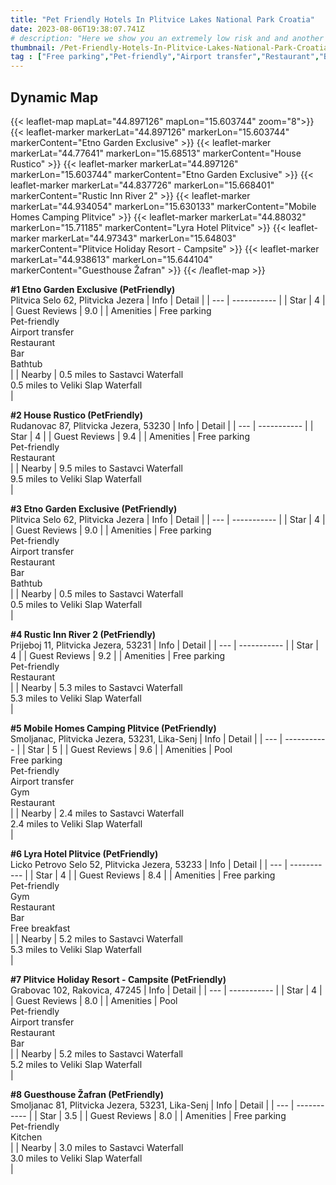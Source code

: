 ```yaml
---
title: "Pet Friendly Hotels In Plitvice Lakes National Park Croatia"
date: 2023-08-06T19:38:07.741Z
# description: "Here we show you an extremely low risk and and another medium risk approach to earn passive income "
thumbnail: /Pet-Friendly-Hotels-In-Plitvice-Lakes-National-Park-Croatia.png
tag : ["Free parking","Pet-friendly","Airport transfer","Restaurant","Bar","Bathtub","Pool","Gym","Free breakfast","Kitchen"]
---
```


## Dynamic Map
{{< leaflet-map  mapLat="44.897126" mapLon="15.603744" zoom="8">}}
    {{< leaflet-marker markerLat="44.897126" markerLon="15.603744" markerContent="Etno Garden Exclusive" >}}
    {{< leaflet-marker markerLat="44.77641" markerLon="15.68513" markerContent="House Rustico" >}}
    {{< leaflet-marker markerLat="44.897126" markerLon="15.603744" markerContent="Etno Garden Exclusive" >}}
    {{< leaflet-marker markerLat="44.837726" markerLon="15.668401" markerContent="Rustic Inn River 2" >}}
    {{< leaflet-marker markerLat="44.934054" markerLon="15.630133" markerContent="Mobile Homes Camping Plitvice" >}}
    {{< leaflet-marker markerLat="44.88032" markerLon="15.71185" markerContent="Lyra Hotel Plitvice" >}}
    {{< leaflet-marker markerLat="44.97343" markerLon="15.64803" markerContent="Plitvice Holiday Resort - Campsite" >}}
    {{< leaflet-marker markerLat="44.938613" markerLon="15.644104" markerContent="Guesthouse Žafran" >}}
{{< /leaflet-map >}}


**#1 Etno Garden Exclusive (PetFriendly)**<br>Plitvica Selo 62, Plitvicka Jezera
| Info | Detail |
| --- | ----------- |
| Star | 4 |
| Guest Reviews | 9.0 |
| Amenities | Free parking<br>Pet-friendly<br>Airport transfer<br>Restaurant<br>Bar<br>Bathtub<br> |
| Nearby | 0.5 miles to Sastavci Waterfall<br>0.5 miles to Veliki Slap Waterfall<br> |

**#2 House Rustico (PetFriendly)**<br>Rudanovac 87, Plitvicka Jezera, 53230
| Info | Detail |
| --- | ----------- |
| Star | 4 |
| Guest Reviews | 9.4 |
| Amenities | Free parking<br>Pet-friendly<br>Restaurant<br> |
| Nearby | 9.5 miles to Sastavci Waterfall<br>9.5 miles to Veliki Slap Waterfall<br> |

**#3 Etno Garden Exclusive (PetFriendly)**<br>Plitvica Selo 62, Plitvicka Jezera
| Info | Detail |
| --- | ----------- |
| Star | 4 |
| Guest Reviews | 9.0 |
| Amenities | Free parking<br>Pet-friendly<br>Airport transfer<br>Restaurant<br>Bar<br>Bathtub<br> |
| Nearby | 0.5 miles to Sastavci Waterfall<br>0.5 miles to Veliki Slap Waterfall<br> |

**#4 Rustic Inn River 2 (PetFriendly)**<br>Prijeboj 11, Plitvicka Jezera, 53231
| Info | Detail |
| --- | ----------- |
| Star | 4 |
| Guest Reviews | 9.2 |
| Amenities | Free parking<br>Pet-friendly<br>Restaurant<br> |
| Nearby | 5.3 miles to Sastavci Waterfall<br>5.3 miles to Veliki Slap Waterfall<br> |

**#5 Mobile Homes Camping Plitvice (PetFriendly)**<br>Smoljanac, Plitvicka Jezera, 53231, Lika-Senj
| Info | Detail |
| --- | ----------- |
| Star | 5 |
| Guest Reviews | 9.6 |
| Amenities | Pool<br>Free parking<br>Pet-friendly<br>Airport transfer<br>Gym<br>Restaurant<br> |
| Nearby | 2.4 miles to Sastavci Waterfall<br>2.4 miles to Veliki Slap Waterfall<br> |

**#6 Lyra Hotel Plitvice (PetFriendly)**<br>Licko Petrovo Selo 52, Plitvicka Jezera, 53233
| Info | Detail |
| --- | ----------- |
| Star | 4 |
| Guest Reviews | 8.4 |
| Amenities | Free parking<br>Pet-friendly<br>Gym<br>Restaurant<br>Bar<br>Free breakfast<br> |
| Nearby | 5.2 miles to Sastavci Waterfall<br>5.3 miles to Veliki Slap Waterfall<br> |

**#7 Plitvice Holiday Resort - Campsite (PetFriendly)**<br>Grabovac 102, Rakovica, 47245
| Info | Detail |
| --- | ----------- |
| Star | 4 |
| Guest Reviews | 8.0 |
| Amenities | Pool<br>Pet-friendly<br>Airport transfer<br>Restaurant<br>Bar<br> |
| Nearby | 5.2 miles to Sastavci Waterfall<br>5.2 miles to Veliki Slap Waterfall<br> |

**#8 Guesthouse Žafran (PetFriendly)**<br>Smoljanac 81, Plitvicka Jezera, 53231, Lika-Senj
| Info | Detail |
| --- | ----------- |
| Star | 3.5 |
| Guest Reviews | 8.0 |
| Amenities | Free parking<br>Pet-friendly<br>Kitchen<br> |
| Nearby | 3.0 miles to Sastavci Waterfall<br>3.0 miles to Veliki Slap Waterfall<br> |

